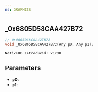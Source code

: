 ```yaml
---
ns: GRAPHICS
---
```

## _0x6805D58CAA427B72

```c
// 0x6805D58CAA427B72
void _0x6805D58CAA427B72(Any p0, Any p1);
```

```
NativeDB Introduced: v1290
```

## Parameters
* **p0**:
* **p1**:
